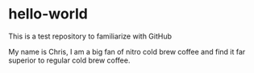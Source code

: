 # hello-world
This is a test repository to familiarize with GitHub

My name is Chris, I am a big fan of nitro cold brew coffee and find it far superior to regular cold brew coffee.
